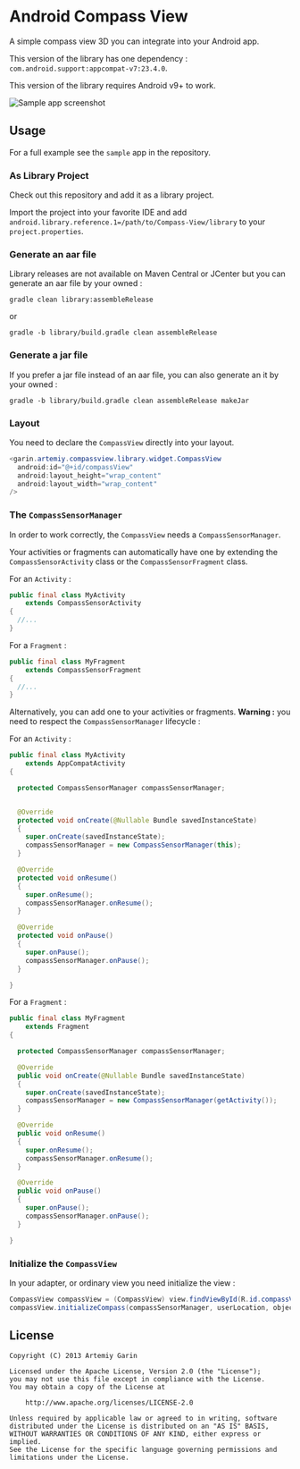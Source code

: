 # Android Compass View

A simple compass view 3D you can integrate into your Android app.

This version of the library has one dependency : `com.android.support:appcompat-v7:23.4.0`.

This version of the library requires Android v9+ to work.

![Sample app screenshot](http://i57.tinypic.com/osa61g.png)


## Usage

For a full example see the `sample` app in the repository.

### As Library Project

Check out this repository and add it as a library project.

Import the project into your favorite IDE and add `android.library.reference.1=/path/to/Compass-View/library` to your `project.properties`.

### Generate an aar file

Library releases are not available on Maven Central or JCenter but you can generate an aar file by your owned :

```console
gradle clean library:assembleRelease
```

or

```console
gradle -b library/build.gradle clean assembleRelease
```

### Generate a jar file

If you prefer a jar file instead of an aar file, you can also generate an it by your owned :

```console
gradle -b library/build.gradle clean assembleRelease makeJar
```

### Layout

You need to declare the `CompassView` directly into your layout.

```java
<garin.artemiy.compassview.library.widget.CompassView
  android:id="@+id/compassView"
  android:layout_height="wrap_content"
  android:layout_width="wrap_content"
/>
```

### The `CompassSensorManager`

In order to work correctly, the `CompassView` needs a `CompassSensorManager`.

Your activities or fragments can automatically have one by extending the `CompassSensorActivity` class or the `CompassSensorFragment` class.

For an `Activity` :

```java
public final class MyActivity
    extends CompassSensorActivity
{
  //...
}
```

For a `Fragment` :

```java
public final class MyFragment
    extends CompassSensorFragment
{
  //...
}
```

Alternatively, you can add one to your activities or fragments. **Warning :** you need to respect the `CompassSensorManager` lifecycle :

For an `Activity` :

```java
public final class MyActivity
    extends AppCompatActivity
{

  protected CompassSensorManager compassSensorManager;


  @Override
  protected void onCreate(@Nullable Bundle savedInstanceState)
  {
    super.onCreate(savedInstanceState);
    compassSensorManager = new CompassSensorManager(this);
  }

  @Override
  protected void onResume()
  {
    super.onResume();
    compassSensorManager.onResume();
  }

  @Override
  protected void onPause()
  {
    super.onPause();
    compassSensorManager.onPause();
  }

}
```

For a `Fragment` :

```java
public final class MyFragment
    extends Fragment
{

  protected CompassSensorManager compassSensorManager;

  @Override
  public void onCreate(@Nullable Bundle savedInstanceState)
  {
    super.onCreate(savedInstanceState);
    compassSensorManager = new CompassSensorManager(getActivity());
  }

  @Override
  public void onResume()
  {
    super.onResume();
    compassSensorManager.onResume();
  }

  @Override
  public void onPause()
  {
    super.onPause();
    compassSensorManager.onPause();
  }

}
```

### Initialize the `CompassView`

In your adapter, or ordinary view you need initialize the view :

```java
CompassView compassView = (CompassView) view.findViewById(R.id.compassView);
compassView.initializeCompass(compassSensorManager, userLocation, objectLocation, R.drawable.arrow)
```

## License

```
Copyright (C) 2013 Artemiy Garin

Licensed under the Apache License, Version 2.0 (the "License");
you may not use this file except in compliance with the License.
You may obtain a copy of the License at

    http://www.apache.org/licenses/LICENSE-2.0

Unless required by applicable law or agreed to in writing, software
distributed under the License is distributed on an "AS IS" BASIS,
WITHOUT WARRANTIES OR CONDITIONS OF ANY KIND, either express or implied.
See the License for the specific language governing permissions and
limitations under the License.
```
